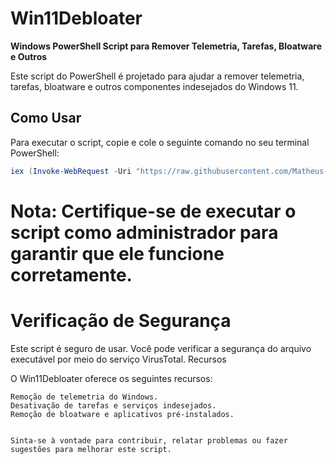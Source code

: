 # Win11Debloater
**Windows PowerShell Script para Remover Telemetria, Tarefas, Bloatware e Outros**

Este script do PowerShell é projetado para ajudar a remover telemetria, tarefas, bloatware e outros componentes indesejados do Windows 11.

## Como Usar
Para executar o script, copie e cole o seguinte comando no seu terminal PowerShell:

```powershell
iex (Invoke-WebRequest -Uri "https://raw.githubusercontent.com/Matheus-TestUser1/Win11Debloater/main/win11debloater.ps1").Content
```
 # Nota: Certifique-se de executar o script como administrador para garantir que ele funcione corretamente.
 
 # Verificação de Segurança

Este script é seguro de usar. Você pode verificar a segurança do arquivo executável por meio do serviço VirusTotal.
Recursos

O Win11Debloater oferece os seguintes recursos:

    Remoção de telemetria do Windows.
    Desativação de tarefas e serviços indesejados.
    Remoção de bloatware e aplicativos pré-instalados.
    

    Sinta-se à vontade para contribuir, relatar problemas ou fazer sugestões para melhorar este script.
